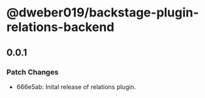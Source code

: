 # @dweber019/backstage-plugin-relations-backend

## 0.0.1

### Patch Changes

- 666e5ab: Inital release of relations plugin.
